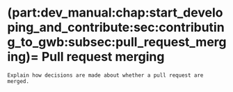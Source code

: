 (part:dev_manual:chap:start_developing_and_contribute:sec:contributing_to_gwb:subsec:pull_request_merging)=
Pull request merging
====================

```{todo}
Explain how decisions are made about whether a pull request are merged.
```